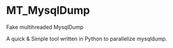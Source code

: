 # MT_MysqlDump
Fake multihreaded MysqlDump


A quick & Simple tool written in Python to parallelize mysqldump.
